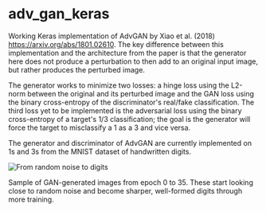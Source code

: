 # adv_gan_keras

Working Keras implementation of AdvGAN by Xiao et al. (2018) https://arxiv.org/abs/1801.02610.
The key difference between this implementation and the architecture from the paper is that the generator here does not produce a perturbation to then add to an original input image, but rather produces the perturbed image.

The generator works to minimize two losses: a hinge loss using the L2-norm between the original and its perturbed image and the GAN loss using the binary cross-entropy of the discriminator's real/fake classification. The third loss yet to be implemented is the adversarial loss using the binary cross-entropy of a target's 1/3 classification; the goal is the generator will force the target to misclassify a 1 as a 3 and vice versa.

The generator and discriminator of AdvGAN are currently implemented on 1s and 3s from the MNIST dataset of handwritten digits.

![From random noise to digits](https://raw.githubusercontent.com/niharikajainn/adv_gan_keras/master/35_epochs_training.gif)

Sample of GAN-generated images from epoch 0 to 35. These start looking close to random noise and become sharper, well-formed digits through more training.
